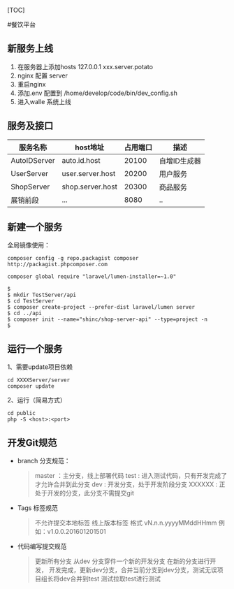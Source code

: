 [TOC]

#餐饮平台
## 新服务上线 
1. 在服务器上添加hosts 127.0.0.1	xxx.server.potato
2. nginx 配置 server
3. 重启nginx
4. 添加.env 配置到 /home/develop/code/bin/dev_config.sh
5. 进入walle 系统上线

## 服务及接口

|服务名称|host地址|占用端口|描述|
|-|-|-|-|
|AutoIDServer|auto.id.host|20100|自增ID生成器|
|UserServer|user.server.host|20200|用户服务|
|ShopServer|shop.server.host|20300|商品服务|
|展销前段|...|8080|..|

## 新建一个服务

全局镜像使用：
```shell
composer config -g repo.packagist composer http://packagist.phpcomposer.com
```

```shell
composer global require "laravel/lumen-installer=~1.0"
```

```shell
$
$ mkdir TestServer/api
$ cd TestServer
$ composer create-project --prefer-dist laravel/lumen server
$ cd ../api
$ composer init --name="shinc/shop-server-api" --type=project -n
$ 
```

## 运行一个服务
1、需要update项目依赖

```shell
cd XXXXServer/server
composer update
```

2、运行（简易方式）

```shell
cd public 
php -S <host>:<port>
```

## 开发Git规范
+ branch 分支规范：

  > master ：主分支，线上部署代码
  > test   : 进入测试代码，只有开发完成了才允许合并到此分支
  > dev    : 开发分支，处于开发阶段分支
  > XXXXXX : 正处于开发的分支，此分支不需提交git
  
+ Tags 标签规范

  > 不允许提交本地标签
  > 线上版本标签 格式 vN.n.n.yyyyMMddHHmm 例如：v1.0.0.201601201501

+ 代码编写提交规范

  > 更新所有分支
  > 从dev 分支穿件一个新的开发分支
  > 在新的分支进行开发，
  > 开发完成，更新dev分支，合并当前分支到dev分支，测试无误项目组长将dev合并到test
  > 测试拉取test进行测试
   
